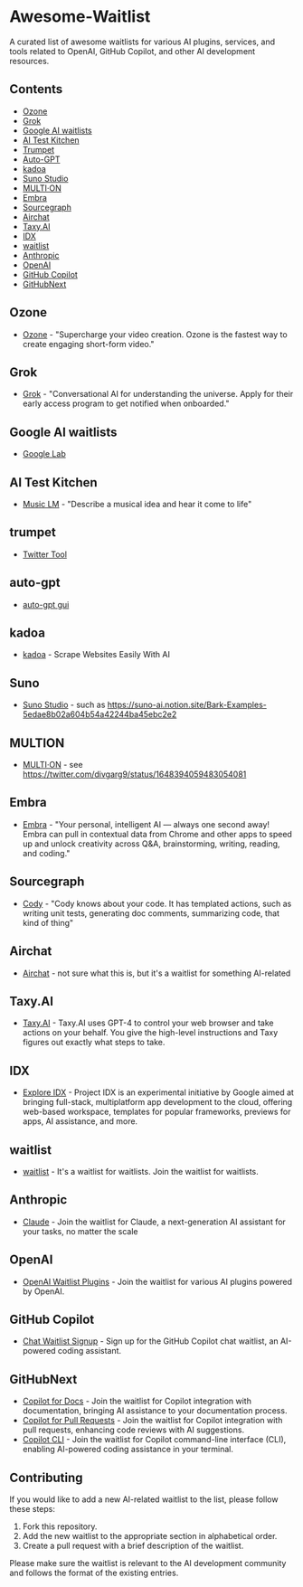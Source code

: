 # Awesome-Waitlist

A curated list of awesome waitlists for various AI plugins, services, and tools related to OpenAI, GitHub Copilot, and other AI development resources.

## Contents

- [Ozone](#ozone)
- [Grok](#grok)
- [Google AI waitlists](#google-ai-waitlists)
- [AI Test Kitchen](#ai-test-kitchen)
- [Trumpet](#trumpet)
- [Auto-GPT](#auto-gpt)
- [kadoa](#kadoa)
- [Suno Studio](#Suno)
- [MULTI·ON](#MULTION)
- [Embra](#embra)
- [Sourcegraph](#sourcegraph)
- [Airchat](#airchat)
- [Taxy.AI](#taxyai)
- [IDX](#idx)
- [waitlist](#waitlist)
- [Anthropic](#anthropic)
- [OpenAI](#openai)
- [GitHub Copilot](#github-copilot)
- [GitHubNext](#githubnext)

## Ozone

- [Ozone](https://www.ozone.pro/) - "Supercharge your video creation. Ozone is the fastest way to create engaging short-form video."

## Grok

- [Grok](https://grok.x.ai/) - "Conversational AI for understanding the universe. Apply for their early access program to get notified when onboarded."

## Google AI waitlists

- [Google Lab](https://labs.google/)

## AI Test Kitchen

- [Music LM](https://aitestkitchen.withgoogle.com/experiments/music-lm) - "Describe a musical idea and hear it come to life"

## trumpet

- [Twitter Tool](https://www.trumpet.house/)

## auto-gpt

- [auto-gpt gui](https://news.agpt.co/)

## kadoa

- [kadoa](https://www.kadoa.com/signup/self-serve) - Scrape Websites Easily With AI

## Suno

- [Suno Studio](https://3os84zs17th.typeform.com/suno-studio) - such as https://suno-ai.notion.site/Bark-Examples-5edae8b02a604b54a42244ba45ebc2e2

## MULTION

- [MULTI·ON](https://b482b2hr95m.typeform.com/to/M5AJZ0i2) - see https://twitter.com/divgarg9/status/1648394059483054081

## Embra

- [Embra](https://embra.app/) - "Your personal, intelligent AI — always one second away! Embra can pull in contextual data from Chrome and other apps to speed up and unlock creativity across Q&A, brainstorming, writing, reading, and coding."

## Sourcegraph

- [Cody](https://sourcegraph.typeform.com/cody-signup) - "Cody knows about your code. It has templated actions, such as writing unit tests, generating doc comments, summarizing code, that kind of thing"

## Airchat

- [Airchat](https://www.getairchat.com/) - not sure what this is, but it's a waitlist for something AI-related

## Taxy.AI

- [Taxy.AI](https://docs.google.com/forms/d/e/1FAIpQLScAFKI1fZ1cXhBmSp2HM93Jvuc8Jvrxh5iSbkKhtwKN-OHoTQ/viewform) - Taxy.AI uses GPT-4 to control your web browser and take actions on your behalf. You give the high-level instructions and Taxy figures out exactly what steps to take.

## IDX

- [Explore IDX](https://idx.dev) - Project IDX is an experimental initiative by Google aimed at bringing full-stack, multiplatform app development to the cloud, offering web-based workspace, templates for popular frameworks, previews for apps, AI assistance, and more.

## waitlist

- [waitlist](https://waitlist.wtf) - It's a waitlist for waitlists. Join the waitlist for waitlists.

## Anthropic

- [Claude](https://www.anthropic.com/earlyaccess) - Join the waitlist for Claude, a next-generation AI assistant for your tasks, no matter the scale

## OpenAI

- [OpenAI Waitlist Plugins](https://openai.com/waitlist/plugins) - Join the waitlist for various AI plugins powered by OpenAI.

## GitHub Copilot

- [Chat Waitlist Signup](https://github.com/github-copilot/chat_waitlist_signup/join) - Sign up for the GitHub Copilot chat waitlist, an AI-powered coding assistant.

## GitHubNext

- [Copilot for Docs](https://githubnext.com/projects/copilot-for-docs) - Join the waitlist for Copilot integration with documentation, bringing AI assistance to your documentation process.
- [Copilot for Pull Requests](https://githubnext.com/projects/copilot-for-pull-requests) - Join the waitlist for Copilot integration with pull requests, enhancing code reviews with AI suggestions.
- [Copilot CLI](https://githubnext.com/projects/copilot-cli) - Join the waitlist for Copilot command-line interface (CLI), enabling AI-powered coding assistance in your terminal.

## Contributing

If you would like to add a new AI-related waitlist to the list, please follow these steps:

1. Fork this repository.
2. Add the new waitlist to the appropriate section in alphabetical order.
3. Create a pull request with a brief description of the waitlist.

Please make sure the waitlist is relevant to the AI development community and follows the format of the existing entries.
